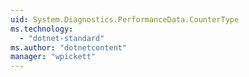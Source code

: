 ```yaml
---
uid: System.Diagnostics.PerformanceData.CounterType
ms.technology: 
  - "dotnet-standard"
ms.author: "dotnetcontent"
manager: "wpickett"
---
```

